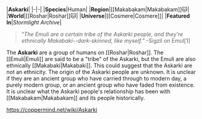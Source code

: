 |**Askarki**|
|-|-|
|**Species**|Human|
|**Region**|[[Makabakam\|Makabakam]]🐱︎|
|**World**|[[Roshar\|Roshar]]🐱︎|
|**Universe**|[[Cosmere\|Cosmere]]|
|**Featured In**|*Stormlight Archive*|

>“*The Emuli are a certain tribe of the Askarki people, and they're ethnically Makabaki--dark-skinned, like myself.*”
\-Sigzil on Emul[1]


The **Askarki** are a group of humans on [[Roshar\|Roshar]]. The [[Emuli\|Emuli]] are said to be a "tribe" of the Askarki, but the Emuli are also ethnically [[Makabaki\|Makabaki]]. This could suggest that the Askarki are not an ethnicity. The origin of the Askarki people are unknown. It is unclear if they are an ancient group who have carried through to modern day, a purely modern group, or an ancient group who have faded from existence. It is unclear what the Askarki people's relationship has been with [[Makabakam\|Makabakam]] and its people historically.



https://coppermind.net/wiki/Askarki